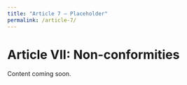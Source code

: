 ```yaml
---
title: "Article 7 – Placeholder"
permalink: /article-7/
---
```


# Article VII: Non-conformities

Content coming soon.
